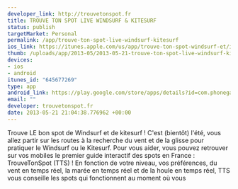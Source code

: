 ```yaml
--- 
developer_link: http://trouvetonspot.fr
title: TROUVE TON SPOT LIVE WINDSURF & KITESURF
status: publish
targetMarket: Personal
permalink: /app/trouve-ton-spot-live-windsurf-kitesurf
ios_link: https://itunes.apple.com/us/app/trouve-ton-spot-windsurf-et/id645677269?l=fr&ls=1%26mt=8
thumb: /uploads/app/2013-05/2013-05-21-trouve-ton-spot-live-windsurf-kitesurf.png
devices: 
- ios
- android
itunes_id: "645677269"
type: app
android_link: https://play.google.com/store/apps/details?id=com.phonegap.TTS
email: ""
developer: trouvetonspot.fr
date: 2013-05-21 21:04:38.776962 +00:00
---
```


Trouve LE bon spot de Windsurf et de kitesurf ! 
C'est (bientôt) l'été, vous allez partir sur les routes à la recherche du vent et de la glisse pour pratiquer le Windsurf ou le Kitesurf. Pour vous aider, vous pouvez retrouver sur vos mobiles le premier guide interactif des spots en France : TrouveTonSpot (TTS) !
En fonction de votre niveau, vos préférences, du vent en temps réel, la marée en temps réel et de la houle en temps réel, TTS vous conseille les spots qui fonctionnent au moment où vous 
